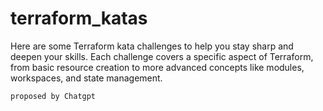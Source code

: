 # terraform_katas

Here are some Terraform kata challenges to help you stay sharp and deepen your
skills. Each challenge covers a specific aspect of Terraform, from basic
resource creation to more advanced concepts like modules, workspaces, and state
management.

`proposed by Chatgpt`

